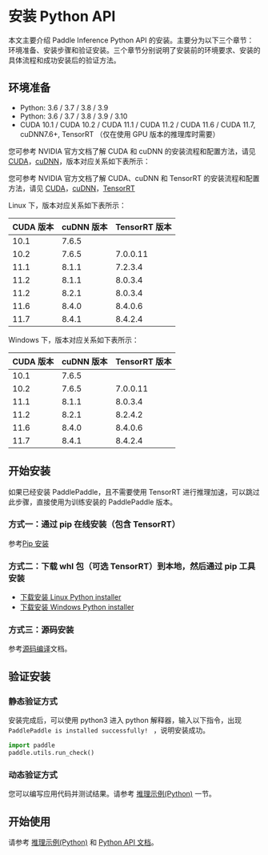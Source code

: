 # 安装 Python API

本文主要介绍 Paddle Inference Python API 的安装。主要分为以下三个章节：环境准备、安装步骤和验证安装。三个章节分别说明了安装前的环境要求、安装的具体流程和成功安装后的验证方法。

## 环境准备

- Python: 3.6 / 3.7 / 3.8 / 3.9
- Python: 3.6 / 3.7 / 3.8 / 3.9 / 3.10
- CUDA 10.1 / CUDA 10.2 / CUDA 11.1 / CUDA 11.2 / CUDA 11.6 / CUDA 11.7, cuDNN7.6+, TensorRT （仅在使用 GPU 版本的推理库时需要）

您可参考 NVIDIA 官方文档了解 CUDA 和 cuDNN 的安装流程和配置方法，请见 [CUDA](https://docs.nvidia.com/cuda/cuda-installation-guide-linux/)，[cuDNN](https://docs.nvidia.com/deeplearning/sdk/cudnn-install/)，版本对应关系如下表所示：

您可参考 NVIDIA 官方文档了解 CUDA、cuDNN 和 TensorRT 的安装流程和配置方法，请见 [CUDA](https://docs.nvidia.com/cuda/cuda-installation-guide-linux/)，[cuDNN](https://docs.nvidia.com/deeplearning/sdk/cudnn-install/)，[TensorRT](https://developer.nvidia.com/tensorrt)


Linux 下，版本对应关系如下表所示：

|CUDA 版本|cuDNN 版本| TensorRT 版本|
|---|---|---|
|10.1|7.6.5||
|10.2|7.6.5|7.0.0.11|
|11.1|8.1.1|7.2.3.4|
|11.2|8.1.1|8.0.3.4|
|11.2|8.2.1|8.0.3.4|
|11.6|8.4.0|8.4.0.6|
|11.7|8.4.1|8.4.2.4|

Windows 下，版本对应关系如下表所示：

|CUDA 版本|cuDNN 版本| TensorRT 版本|
|---|---|---|
|10.1|7.6.5||
|10.2|7.6.5|7.0.0.11|
|11.1|8.1.1|8.0.3.4|
|11.2|8.2.1|8.2.4.2|
|11.6|8.4.0|8.4.0.6|
|11.7|8.4.1|8.4.2.4|

## 开始安装

如果已经安装 PaddlePaddle，且不需要使用 TensorRT 进行推理加速，可以跳过此步骤，直接使用为训练安装的 PaddlePaddle 版本。

### 方式一：通过 pip 在线安装（包含 TensorRT）

参考[Pip 安装](http://10.136.157.23:8090/documentation/docs/zh/install/pip/frompip.html)

### 方式二：下载 whl 包（可选 TensorRT）到本地，然后通过 pip 工具安装

- [下载安装 Linux Python installer](download_lib.html#python)
- [下载安装 Windows Python installer](download_lib.html#id4)

### 方式三：源码安装

参考[源码编译](./compile/index_compile.html)文档。

## 验证安装

### 静态验证方式

安装完成后，可以使用 python3 进入 python 解释器，输入以下指令，出现 `PaddlePaddle is installed successfully! ` ，说明安装成功。

```python
import paddle
paddle.utils.run_check()
```

### 动态验证方式

您可以编写应用代码并测试结果。请参考 [推理示例(Python)](../quick_start/python_demo) 一节。


## 开始使用

请参考 [推理示例(Python)](../quick_start/python_demo) 和 [Python API 文档](../api_reference/python_api_index)。
